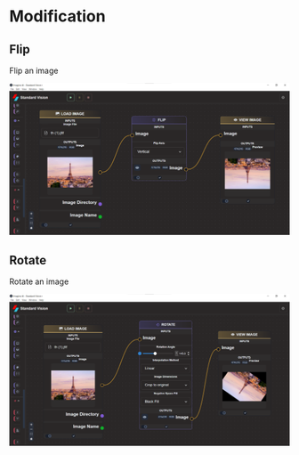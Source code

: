 # **Modification**

## Flip

Flip an image

![logo](_media/UtilityModification/Flip.png)

## Rotate

Rotate an image

![logo](_media/UtilityModification/Rotate.png)

